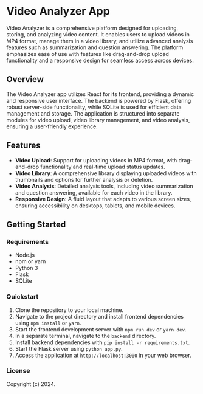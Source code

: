 # Video Analyzer App

Video Analyzer is a comprehensive platform designed for uploading, storing, and analyzing video content. It enables users to upload videos in MP4 format, manage them in a video library, and utilize advanced analysis features such as summarization and question answering. The platform emphasizes ease of use with features like drag-and-drop upload functionality and a responsive design for seamless access across devices.

## Overview

The Video Analyzer app utilizes React for its frontend, providing a dynamic and responsive user interface. The backend is powered by Flask, offering robust server-side functionality, while SQLite is used for efficient data management and storage. The application is structured into separate modules for video upload, video library management, and video analysis, ensuring a user-friendly experience.

## Features

- **Video Upload**: Support for uploading videos in MP4 format, with drag-and-drop functionality and real-time upload status updates.
- **Video Library**: A comprehensive library displaying uploaded videos with thumbnails and options for further analysis or deletion.
- **Video Analysis**: Detailed analysis tools, including video summarization and question answering, available for each video in the library.
- **Responsive Design**: A fluid layout that adapts to various screen sizes, ensuring accessibility on desktops, tablets, and mobile devices.

## Getting Started

### Requirements

- Node.js
- npm or yarn
- Python 3
- Flask
- SQLite

### Quickstart

1. Clone the repository to your local machine.
2. Navigate to the project directory and install frontend dependencies using `npm install` or `yarn`.
3. Start the frontend development server with `npm run dev` or `yarn dev`.
4. In a separate terminal, navigate to the `backend` directory.
5. Install backend dependencies with `pip install -r requirements.txt`.
6. Start the Flask server using `python app.py`.
7. Access the application at `http://localhost:3000` in your web browser.

### License

Copyright (c) 2024.